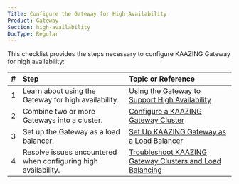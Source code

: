 ```yaml
---
Title: Configure the Gateway for High Availability
Product: Gateway
Section: high-availability
DocType: Regular
---
```


This checklist provides the steps necessary to configure KAAZING Gateway for high availability:

| \# | Step                                                           | Topic or Reference                                                                                                 |
|:---|:---------------------------------------------------------------|:-------------------------------------------------------------------------------------------------------------------|
| 1  | Learn about using the Gateway for high availability.           | [Using the Gateway to Support High Availability](u_high_availability.md)                                           |
| 2  | Combine two or more Gateways into a cluster.                   | [Configure a KAAZING Gateway Cluster](p_high_availability_cluster.md)                                              |
| 3  | Set up the Gateway as a load balancer.                         | [Set Up KAAZING Gateway as a Load Balancer](p_high_availability_loadbalance.md)                                    |
| 4  | Resolve issues encountered when configuring high availability. | [Troubleshoot KAAZING Gateway Clusters and Load Balancing](../troubleshooting/p_troubleshoot_high_availability.md) |

